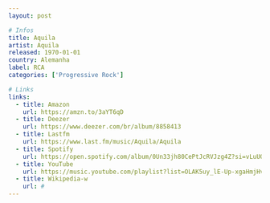 ```yaml
---
layout: post

# Infos
title: Aquila
artist: Aquila
released: 1970-01-01
country: Alemanha
label: RCA
categories: ['Progressive Rock']

# Links
links:
  - title: Amazon
    url: https://amzn.to/3aYT6qD
  - title: Deezer
    url: https://www.deezer.com/br/album/8858413
  - title: Lastfm
    url: https://www.last.fm/music/Aquila/Aquila
  - title: Spotify
    url: https://open.spotify.com/album/0Un33jh80CePtJcRVJzg4Z?si=vLuUODSmQDGB6TARuOHvhg
  - title: YouTube
    url: https://music.youtube.com/playlist?list=OLAK5uy_lE-Up-xgaHmjHvucVMs47_GATHlqofpkg
  - title: Wikipedia-w
    url: #
---
```

